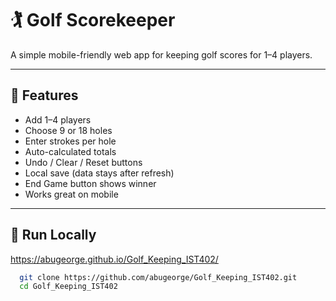 # 🏌️ Golf Scorekeeper

A simple mobile-friendly web app for keeping golf scores for 1–4 players.

---

## 📱 Features
- Add 1–4 players
- Choose 9 or 18 holes
- Enter strokes per hole
- Auto-calculated totals
- Undo / Clear / Reset buttons
- Local save (data stays after refresh)
- End Game button shows winner
- Works great on mobile

---

## 🚀 Run Locally
https://abugeorge.github.io/Golf_Keeping_IST402/

 ```bash
   git clone https://github.com/abugeorge/Golf_Keeping_IST402.git
   cd Golf_Keeping_IST402
